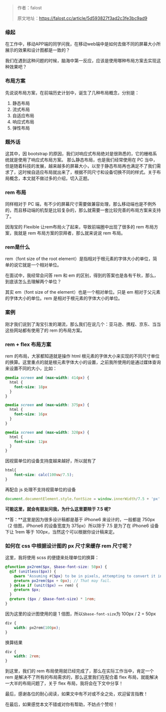 
> 作者：falost
> 
> 原文地址：https://falost.cc/article/5d593827f3ad2c3fe3bc9ad9
> 
### 缘起

在工作中，移动APP端的同学问我，在移动web端中是如何去做不同的屏幕大小所展示的效果和设计图都是一致的？

我们在遇到这种问题的时候，脑海中第一反应，应该是使用哪种布局方案去实现这种效果吧？

### 布局方案

先说说布局方案，在前端历史计划中，诞生了几种布局概念，分别是：
1. 静态布局
2. 流式布局
3. 自适应布局
4. 响应式布局
5. 弹性布局

### 题外话

这其中，因 bootstrap 的原因，我们对响应式布局绝对是很熟悉的，它的栅格系统就是使用了响应式布局方案。
那么静态布局，也是我们经常使用在 PC 当中，但是随着科技的发展，越来越多的屏幕大小，以至于静态布局再也满足不了我们需求了，这时候自适应布局就出来了，根据不同尺寸和设备切换不同的样式。关于布局概念，本文就不做过多的介绍，切入正题。

### rem 布局

同样相对于 PC 端，有不少的屏幕尺寸需要做兼容处理，那么移动端也是不例外的，而且移动端的机型是比较复杂的，那么就需要一套比较完善的布局方案来支持了。

因淘宝的 Flexible 让rem布局火了起来，导致前端圈中出现了很多的 rem 布局方案，我就是 rem 布局方案的崇拜者，那么就来说说 rem 布局。

### rem是什么

rem（font size of the root element）是指相对于根元素的字体大小的单位，简单的说它就是一个相对单位。

在面试中，我经常会问答 rem 和 em 的区别，得到的答案也是各有千秋，那么，到底该怎么去理解两个单位？

其实 em（font size of the element）也是一个相对单位。只是 em 相对于父元素的字体大小的单位。rem 是相对于根元素的字体大小的单位。

### 案例

刚才我们说到了淘宝引发的潮流，那么我们在说几个：亚马逊、携程、京东、当当这些网站都有使用了的 rem 的布局方案。

### rem + flex 布局方案

rem 的布局，大家都知道就是操作 html 根元素的字体大小来实现的不同尺寸单位的换算。这里重点的就是根元素字体大小的设置，之前我所使用的是通过媒体查询来设置不同的大小，比如：

```css
@media screen and (max-width: 414px) {
  html {
    font-size: 18px
  }
}

@media screen and (max-width: 375px) {
  html {
    font-size: 16px
  }
}

@media screen and (max-width: 320px) {
  html {
    font-size: 12px
  }
}
```
因视窗单位的设备支持度越来越好，所以就有了

```css
html{
    font-size: calc(100vw/7.5);
}
```

再配合 js 处理不支持视窗单位的设备

```JavaScript
document.documentElement.style.fontSize = window.innerWidth/7.5 + 'px'
```

**可能这里，就会有朋友问我，为什么这里要除于 7.5 呢?**

**答：**这里是因为很多设计稿都是基于 iPhone6 来设计的，一般都是 750px（2 倍图，iPhone6 的设备宽度为 375px）所以除于 7.5 是为了在 iPhone6 设备下让 1rem 等于 100px，当然这个可以根据你设计稿来定。

### 如何在 css 中根据设计图的 px 尺寸来缓存 rem 尺寸呢？

这里，我将使用 scss 的便捷来处理单位的换算：


```scss
@function px2rem($px, $base-font-size: 50px) {
  @if (unitless($px)) {
    @warn "Assuming #{$px} to be in pixels, attempting to convert it into pixels for you";
    @return px2rem($px + 0px); // That may fail.
  } @else if (unit($px) == rem) {
    @return $px;
  }
  @return ($px / $base-font-size) * 1rem;
}
```

因为这里的设计图使用的是 1 倍图，所以`$base-font-size`为 100px / 2 = 50px

```css
div {
    width: px2rem(100px);
}
```
换算结果
```css
div {
    width: 2rem;
}
```

到这里，我们的 rem 布局使用就已经完成了，那么在实际工作当中，肯定一个 rem 是解决不了所有的布局需求的，那么这里我们在配合着 flex 布局，就能解决一大半的布局问题了，关于 flex 布局，我将会在下文中分享！

最后，感谢各位的耐心阅读，如果文中有不对或不全之处，欢迎留言指教！

在最后，如果感觉本文不错或对你有帮助，不妨点个赞呗！
